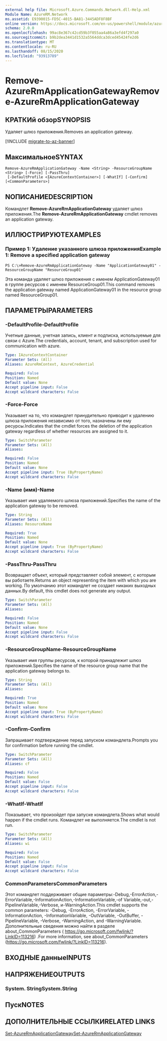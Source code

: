 ```yaml
---
external help file: Microsoft.Azure.Commands.Network.dll-Help.xml
Module Name: AzureRM.Network
ms.assetid: E9390015-FD5C-4015-BA81-3445ADF8F8BF
online version: https://docs.microsoft.com/en-us/powershell/module/azurerm.network/remove-azurermapplicationgateway
schema: 2.0.0
ms.openlocfilehash: 99ac8e367c42cd59b3f055aa4a86a3efd4f297a0
ms.sourcegitcommit: b9b2dea3441d1532a5564ddca3dced45424fe2d6
ms.translationtype: MT
ms.contentlocale: ru-RU
ms.lasthandoff: 08/15/2020
ms.locfileid: "93913789"
---
```

# <span data-ttu-id="3e583-101">Remove-AzureRmApplicationGateway</span><span class="sxs-lookup"><span data-stu-id="3e583-101">Remove-AzureRmApplicationGateway</span></span>

## <span data-ttu-id="3e583-102">КРАТКИй обзор</span><span class="sxs-lookup"><span data-stu-id="3e583-102">SYNOPSIS</span></span>
<span data-ttu-id="3e583-103">Удаляет шлюз приложения.</span><span class="sxs-lookup"><span data-stu-id="3e583-103">Removes an application gateway.</span></span>

[!INCLUDE [migrate-to-az-banner](../../includes/migrate-to-az-banner.md)]

## <span data-ttu-id="3e583-104">Максимальное</span><span class="sxs-lookup"><span data-stu-id="3e583-104">SYNTAX</span></span>

```
Remove-AzureRmApplicationGateway -Name <String> -ResourceGroupName <String> [-Force] [-PassThru]
 [-DefaultProfile <IAzureContextContainer>] [-WhatIf] [-Confirm] [<CommonParameters>]
```

## <span data-ttu-id="3e583-105">NОПИСАНИЕ</span><span class="sxs-lookup"><span data-stu-id="3e583-105">DESCRIPTION</span></span>
<span data-ttu-id="3e583-106">Командлет **Remove-AzureRmApplicationGateway** удаляет шлюз приложения.</span><span class="sxs-lookup"><span data-stu-id="3e583-106">The **Remove-AzureRmApplicationGateway** cmdlet removes an application gateway.</span></span>

## <span data-ttu-id="3e583-107">ИЛЛЮСТРИРУЮТ</span><span class="sxs-lookup"><span data-stu-id="3e583-107">EXAMPLES</span></span>

### <span data-ttu-id="3e583-108">Пример 1: Удаление указанного шлюза приложения</span><span class="sxs-lookup"><span data-stu-id="3e583-108">Example 1: Remove a specified application gateway</span></span>
```
PS C:\>Remove-AzureRmApplicationGateway -Name "ApplicationGateway01" -ResourceGroupName "ResourceGroup01"
```

<span data-ttu-id="3e583-109">Эта команда удаляет шлюз приложения с именем ApplicationGateway01 в группе ресурсов с именем ResourceGroup01.</span><span class="sxs-lookup"><span data-stu-id="3e583-109">This command removes the application gateway named ApplicationGateway01 in the resource group named ResourceGroup01.</span></span>

## <span data-ttu-id="3e583-110">ПАРАМЕТРЫ</span><span class="sxs-lookup"><span data-stu-id="3e583-110">PARAMETERS</span></span>

### <span data-ttu-id="3e583-111">-DefaultProfile</span><span class="sxs-lookup"><span data-stu-id="3e583-111">-DefaultProfile</span></span>
<span data-ttu-id="3e583-112">Учетные данные, учетная запись, клиент и подписка, используемые для связи с Azure.</span><span class="sxs-lookup"><span data-stu-id="3e583-112">The credentials, account, tenant, and subscription used for communication with azure.</span></span>

```yaml
Type: IAzureContextContainer
Parameter Sets: (All)
Aliases: AzureRmContext, AzureCredential

Required: False
Position: Named
Default value: None
Accept pipeline input: False
Accept wildcard characters: False
```

### <span data-ttu-id="3e583-113">-Force</span><span class="sxs-lookup"><span data-stu-id="3e583-113">-Force</span></span>
<span data-ttu-id="3e583-114">Указывает на то, что командлет принудительно приводит к удалению шлюза приложения независимо от того, назначены ли ему ресурсы.</span><span class="sxs-lookup"><span data-stu-id="3e583-114">Indicates that the cmdlet forces the deletion of the application gateway regardless of whether resources are assigned to it.</span></span>

```yaml
Type: SwitchParameter
Parameter Sets: (All)
Aliases: 

Required: False
Position: Named
Default value: None
Accept pipeline input: True (ByPropertyName)
Accept wildcard characters: False
```

### <span data-ttu-id="3e583-115">-Name (имя)</span><span class="sxs-lookup"><span data-stu-id="3e583-115">-Name</span></span>
<span data-ttu-id="3e583-116">Указывает имя удаляемого шлюза приложений.</span><span class="sxs-lookup"><span data-stu-id="3e583-116">Specifies the name of the application gateway to be removed.</span></span>

```yaml
Type: String
Parameter Sets: (All)
Aliases: ResourceName

Required: True
Position: Named
Default value: None
Accept pipeline input: True (ByPropertyName)
Accept wildcard characters: False
```

### <span data-ttu-id="3e583-117">-PassThru</span><span class="sxs-lookup"><span data-stu-id="3e583-117">-PassThru</span></span>
<span data-ttu-id="3e583-118">Возвращает объект, который представляет собой элемент, с которым вы работаете.</span><span class="sxs-lookup"><span data-stu-id="3e583-118">Returns an object representing the item with which you are working.</span></span>
<span data-ttu-id="3e583-119">По умолчанию этот командлет не создает никаких выходных данных.</span><span class="sxs-lookup"><span data-stu-id="3e583-119">By default, this cmdlet does not generate any output.</span></span>

```yaml
Type: SwitchParameter
Parameter Sets: (All)
Aliases: 

Required: False
Position: Named
Default value: None
Accept pipeline input: False
Accept wildcard characters: False
```

### <span data-ttu-id="3e583-120">-ResourceGroupName</span><span class="sxs-lookup"><span data-stu-id="3e583-120">-ResourceGroupName</span></span>
<span data-ttu-id="3e583-121">Указывает имя группы ресурсов, к которой принадлежит шлюз приложений.</span><span class="sxs-lookup"><span data-stu-id="3e583-121">Specifies the name of the resource group name that the application gateway belongs to.</span></span>

```yaml
Type: String
Parameter Sets: (All)
Aliases: 

Required: True
Position: Named
Default value: None
Accept pipeline input: True (ByPropertyName)
Accept wildcard characters: False
```

### <span data-ttu-id="3e583-122">-Confirm</span><span class="sxs-lookup"><span data-stu-id="3e583-122">-Confirm</span></span>
<span data-ttu-id="3e583-123">Запрашивает подтверждение перед запуском командлета.</span><span class="sxs-lookup"><span data-stu-id="3e583-123">Prompts you for confirmation before running the cmdlet.</span></span>

```yaml
Type: SwitchParameter
Parameter Sets: (All)
Aliases: cf

Required: False
Position: Named
Default value: False
Accept pipeline input: False
Accept wildcard characters: False
```

### <span data-ttu-id="3e583-124">-WhatIf</span><span class="sxs-lookup"><span data-stu-id="3e583-124">-WhatIf</span></span>
<span data-ttu-id="3e583-125">Показывает, что произойдет при запуске командлета.</span><span class="sxs-lookup"><span data-stu-id="3e583-125">Shows what would happen if the cmdlet runs.</span></span>
<span data-ttu-id="3e583-126">Командлет не выполняется.</span><span class="sxs-lookup"><span data-stu-id="3e583-126">The cmdlet is not run.</span></span>

```yaml
Type: SwitchParameter
Parameter Sets: (All)
Aliases: wi

Required: False
Position: Named
Default value: False
Accept pipeline input: False
Accept wildcard characters: False
```

### <span data-ttu-id="3e583-127">CommonParameters</span><span class="sxs-lookup"><span data-stu-id="3e583-127">CommonParameters</span></span>
<span data-ttu-id="3e583-128">Этот командлет поддерживает общие параметры:-Debug,-ErrorAction,-ErrorVariable,-InformationAction,-InformationVariable,-of Variable,-out,-PipelineVariable,-Verbose, и-WarningAction.</span><span class="sxs-lookup"><span data-stu-id="3e583-128">This cmdlet supports the common parameters: -Debug, -ErrorAction, -ErrorVariable, -InformationAction, -InformationVariable, -OutVariable, -OutBuffer, -PipelineVariable, -Verbose, -WarningAction, and -WarningVariable.</span></span> <span data-ttu-id="3e583-129">Дополнительные сведения можно найти в разделе about_CommonParameters ( https://go.microsoft.com/fwlink/?LinkID=113216) .</span><span class="sxs-lookup"><span data-stu-id="3e583-129">For more information, see about_CommonParameters (https://go.microsoft.com/fwlink/?LinkID=113216).</span></span>

## <span data-ttu-id="3e583-130">ВХОДНЫЕ данные</span><span class="sxs-lookup"><span data-stu-id="3e583-130">INPUTS</span></span>

## <span data-ttu-id="3e583-131">НАПРЯЖЕНИЕ</span><span class="sxs-lookup"><span data-stu-id="3e583-131">OUTPUTS</span></span>

### <span data-ttu-id="3e583-132">System. String</span><span class="sxs-lookup"><span data-stu-id="3e583-132">System.String</span></span>

## <span data-ttu-id="3e583-133">Пуск</span><span class="sxs-lookup"><span data-stu-id="3e583-133">NOTES</span></span>

## <span data-ttu-id="3e583-134">ДОПОЛНИТЕЛЬНЫЕ ССЫЛКИ</span><span class="sxs-lookup"><span data-stu-id="3e583-134">RELATED LINKS</span></span>

[<span data-ttu-id="3e583-135">Set-AzureRmApplicationGateway</span><span class="sxs-lookup"><span data-stu-id="3e583-135">Set-AzureRmApplicationGateway</span></span>](./Set-AzureRmApplicationGateway.md)


